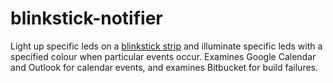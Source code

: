 # blinkstick-notifier

Light up specific leds on a [blinkstick strip](https://www.blinkstick.com/products/blinkstick-strip)
and illuminate specific leds with a specified colour when particular events
occur.  Examines Google Calendar and Outlook for calendar events, and examines
Bitbucket for build failures.

